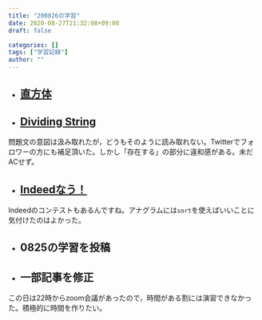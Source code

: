 ```yaml
---
title: "200826の学習"
date: 2020-08-27T21:32:08+09:00
draft: false

categories: []
tags: ["学習記録"]
author: ""
---
```

- ## [直方体](https://atcoder.jp/contests/abc041/tasks/abc041_b)

- ## [Dividing String](https://atcoder.jp/contests/agc037/tasks/agc037_a)

問題文の意図は汲み取れたが，どうもそのように読み取れない。Twitterでフォロワーの方にも補足頂いた。しかし「存在する」の部分に違和感がある。未だACせず。

- ## [Indeedなう！](https://atcoder.jp/contests/indeednow-quala/tasks/indeednow_2015_quala_2)

Indeedのコンテストもあるんですね。アナグラムには`sort`を使えばいいことに気付けたのはよかった。

- ## 0825の学習を投稿

- ## 一部記事を修正

この日は22時からzoom会議があったので，時間がある割には演習できなかった。積極的に時間を作りたい。